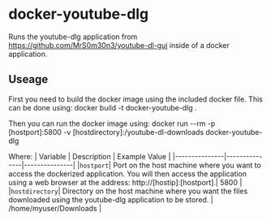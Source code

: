 # docker-youtube-dlg
Runs the youtube-dlg application from https://github.com/MrS0m30n3/youtube-dl-gui inside of a docker application.

## Useage
First you need to build the docker image using the included docker file. This can be done using: 
	docker build -t docker-youtube-dlg .

Then you can run the docker image using:
	docker run --rm -p [hostport]:5800 -v [hostdirectory]:/youtube-dl-downloads docker-youtube-dlg

Where:
| Variable	| Description	| Example Value |
|---------------|---------------|---------------|
|`hostport`| Port on the host machine where you want to access the dockerized application. You will then access the application using a web browser at the address: http://[hostip]:[hostport].| 5800 |
|`hostdirectory`| Directory on the host machine where you want the files downloaded using the youtube-dlg application to be stored. | /home/myuser/Downloads |
 
